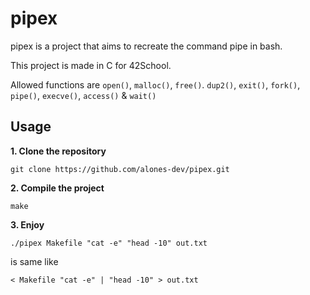 # pipex
pipex is a project that aims to recreate the command pipe in bash.

This project is made in C for 42School.

Allowed functions are ```open()```, ```malloc()```, ```free()```. ```dup2()```, ```exit()```, ```fork()```, ```pipe()```, ```execve()```, ```access()``` & ```wait()```

## Usage
**1. Clone the repository**
```
git clone https://github.com/alones-dev/pipex.git
```
**2. Compile the project**
```
make
```
**3. Enjoy**
```
./pipex Makefile "cat -e" "head -10" out.txt
```
is same like
```
< Makefile "cat -e" | "head -10" > out.txt
```

